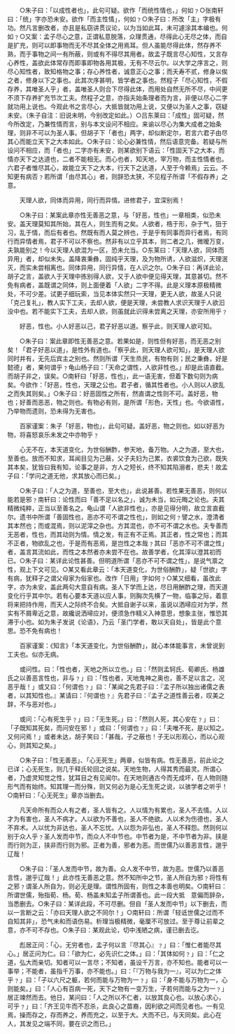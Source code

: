 <!-- { "loadSidebar": true } -->
　　○朱子曰：「以成性者也」，此句可疑。欲作「而统性情也，」何如﹖○张南轩曰：「统」字亦恐未安。欲作「而主性情」，何如﹖○朱子曰：所改「主」字极有功。然凡言删改者，亦且是私窃讲贯议论，以为当如此耳，未可遽涂其本编也。何如﹖○又案：孟子尽心之意，正谓私意脱落，众理贯通，尽得此心无尽之体，而自是扩充，则可以即事物而无不尽其全体之用焉耳。但人虽能尽得此体，然存养不熟，而于事物之间一有所蔽，则或有不得尽其用者。故孟子既言尽心知性，又言存心养性，盖欲此体常存而即事即物各用其极，无有不尽云尔。以大学之序言之，则尽心知性者，致知格物之事；存心养性者，诚意正心之事；而夭寿不贰，修身以俟之者，修身以下之事也。此其次序甚明，皆学者之事也。然程子「尽心知性，不假存养，其唯圣人乎」者，盖唯圣人则合下尽得此体，而用处自然无所不尽，中间更不须下存养扩充节次工夫。然程子之意，亦指夫始条理者而为言，非便以尽心二字就功用上说也。今观此书之言尽心，大抵皆就功用上说，又便以为圣人之事，窃疑未安。（朱子自注：旧说未明，今别改定如此。）○吕东莱曰：「成性」固可疑，然今所改定，乃兼性情而言，别与本文设问不相应。来谕以尽心为集大成者之始条理，则非不可以为圣人事。但胡子下「者也」两字，却似断定尔，若言六君子由尽其心而能立天下之大本如此。○朱子曰：论心必兼性情，然后语意完备。若疑与所设问不相应，而「者也」二字亦有未安，则某欲别下语云：「性固天下之大本，而情亦天下之达道也，二者不能相无。而心也者，知天地，宰万物，而主性情者也。六君子者惟尽其心，故能立天下之大本，行天下之达道，人至于今赖焉」云云。不知更有病否﹖若所谓「由尽其心」者，则辞恐太狭，不见程子所谓「不假存养」之意。

　　天理人欲，同体而异用，同行而异情。进修君子，宜深别焉！

　　○朱子曰：某案此章亦性无善恶之意，与「好恶，性也」一章相类，似恐未安。盖天理莫知其所始，其在人，则生而有之矣。人欲者，梏于形，杂于气，狃于习，乱于情，而后有者也。然既有而人莫之辨也，于是乎有同事而异行者焉，有同行而异情者焉，君子不可以不察也。然非有以立乎其本，则二者之几，微暧万变，夫孰能别之！今以天理人欲混为一区，恐未允当。○东莱曰：「天理人欲，同体而异用」者，却似未失。盖降衷秉彝，固纯乎天理，及为物所诱，人欲滋炽，天理泯灭，而实未尝相离也。同体异用，同行异情，在人识之尔。○朱子曰：再详此论，胡子之言，盖欲人于天理中拣别得人欲，又于人欲中便见得天理，其意甚切。然不免有病者，盖既谓之同体，则上面便着「人欲」二字不得。此是义理本原极精微处，不可少差。试更子细玩索，当见本体实然只一天理，更无人欲，故圣人只说「克己复礼」，教人实下工夫，去却人欲，便是天理，未尝教人求识天理于人欲汩没中也。若不能实下工夫，去却人欲，则虽就此识得未尝离之天理，亦安所用乎﹖

　　好恶，性也。小人好恶以己，君子好恶以道。察乎此，则天理人欲可知。

　　○朱子曰：案此章即性无善恶之意。若果如是，则性但有好恶，而无恶之别矣！「君子好恶以道」，是性外有道也。「察乎此，则天理人欲可知」，是天理人欲同时并有，无先后宾主之别也。然则所谓「天生烝民，有物有则；民之秉彝，好是懿德」者，果何谓乎﹖龟山杨子曰：「天命之谓性，人欲非性也。」却是此语直截。而胡子非之，误矣。○南轩曰「好恶，性也」，此一语无害，但着下数句则为病矣。今欲作：「好恶，性也，天理之公也。君子者，循其性者也。小人则以人欲乱之而失其则矣。」○朱子曰：好恶固性之所有，然直谓之性则不可。盖好恶，物也；好善而恶恶，物之则也。有物必有则，是所谓「形色，天性」也。今欲语性，乃举物而遗则，恐未得为无害也。

　　百家谨案：朱子「好恶，物也」，此句可疑。盖好恶，物之则也。如以好恶为物，将喜怒哀乐未发之中亦物乎﹖

　　心无不在，本天道变化，为世俗酬酢，参天地，备万物。人之为道，至大也，至善也。放而不知求，耳闻目见为己蔽，父子夫妇为己累，衣裘饮食为己欲，既失其本矣，犹皆曰我有知，论事之是非，方人之短长，终不知其陷溺者，悲夫！故孟子曰：「学问之道无他，求其放心而已矣。」

　　○朱子曰：「人之为道，至善也，至大也」，此说甚善。若性果无善恶，则何以能若是邪﹖南轩曰：论性而曰「善不足以名之」，诚为未当，如元晦之论也。夫其精微纯粹，正当以至善名之。龟山谓「人欲非性也」，亦是见得分明，故立言直截尔。遗书中所谓「善固性也，恶亦不可不谓之性也」，则如之何﹖譬之水，澄清者其本然也；而或混焉，则以泥滓之杂也。方其混也，亦不可不谓之水也。夫专善而无恶者，性也，而其动则为情。情之发，有正有不正焉。其正者，性之常也；而其不正者，物欲乱之也，于是而有恶焉，是岂性之本哉﹖其曰「恶亦不可不谓之性」者，盖言其流如此，而性之本然者亦未尝不在也。故善学者，化其滓以澄其初而已。○朱子曰：某详此论性甚善。但明道所谓「恶亦不可不谓之性」，是说气禀之性，观上下文可见。○某又看此章云：「本天道变化，为世俗酬酢」，疑「世欲」字有病，犹释子之谓父母家为俗家也。改作「日用」字如何﹖○某又细看，虽改此字，亦为未安，盖此两句大意自有病。圣人下学而上达，尽日用酬酢之理，而天道变化行乎其中尔。若有心要本天道以应人事，则胸次先横了一物，临事之际，着意将来把持作用，而天人之际终不合矣。大抵自谢子以来，虽说以洒埽应对为学，然实有不屑卑近之意，故纔说洒埽应对，便须急作精义入神意思，想象主张，惟恐其滞于小也。如为朱子发说《论语》，乃云「圣门学者，敢以天自处」，皆是此个意思。恐不免有病也！

　　百家谨案：《知言》「本天道变化，为世俗酬酢」，就心本体能事言，未曾说到工夫也。似亦无病。

　　或问性。曰：「性也者，天地之所以立也。」曰：「然则孟轲氏、荀卿氏、杨雄氏之以善恶言性也，非与﹖」曰：「性也者，天地鬼神之奥也，善不足以言之，况恶乎哉！」或又曰：「何谓也﹖」曰：「某闻之先君子曰：『孟子所以独出诸儒之表者，以其知性也。』某请曰：『何谓也﹖』先君子曰：『孟子之道性善云者，叹美之辞，不与恶对也。」

　　或问：「心有死生乎﹖」曰：「无生死。」曰：「然则人死，其心安在﹖」曰：「子既知其死矣，而问安在邪！」或曰：「何谓也﹖」曰：「夫唯不死，是以知之。又何问焉！」或者未达，胡子笑曰：「甚哉，子之蔽也！子无以形观心，而以心观心，则其知之矣。」

　　○朱子曰：「性无善恶」、「心无死生」两章，似皆有病。性无善恶，前此论之已详；心无死生，则几于释氏轮回之说矣。天地生物，人得其秀而最灵。所谓心者，乃虚灵知觉之性，犹耳目之有见闻尔。在天地则通古今而无成坏，在人物则随形气而有始终。知其理一而分殊，则又何必为是心无生死之说，以骇学者之听乎！○南轩曰：「心无死生」章亦当删去。

　　凡天命所有而众人有之者，圣人皆有之。人以情为有累也，圣人不去情。人以才为有害也，圣人不病才。人以欲为不善也，圣人不绝欲。人以术为伤德也，圣人不弃术。人以忧为非达也，圣人不忘忧。人以怨为非弘也，圣人不释怨。然则何以别于众人乎﹖圣人发而中节，而众人不中节也。中节者为是，不中节者为非。挟是而行则为正，挟非而行则为邪。正者为善，邪者为恶。而世儒乃以善恶言性，邈乎辽哉！

　　○朱子曰：「圣人发而中节，故为善。众人发不中节，故为恶。世儒乃以善恶言性，邈乎辽哉！」此亦性无善恶之意。然不知所中之节，圣人所自为邪﹖将性有之邪﹖谓圣人所自为，则必无是理。谓性所固有，则性之本善也明矣。○南轩曰：所谓世儒，殆指荀、杨。荀、杨盖未知孟子所谓善也。此一段大抵　意偏而辞杂，当悉删去。○朱子曰：某详此段，不可尽删。但自「圣人发而中节」以下删去，而以一言断之云：「亦曰天理人欲之不同尔！」○南轩曰：所谓「轻诋世儒之过而不自知其非」，恐气未和而语伤易。析理当极精微，毫厘不可放过。至于尊让前辈之意，亦不可不存也。○朱子曰：某观此论，切中浅陋之病，谨已删去讫。

　　彪居正问：「心，无穷者也，孟子何以言『尽其心』﹖」曰：「惟仁者能尽其心。」居正问为仁。曰：「欲为仁，必先识仁之体。」曰：「其体如何﹖」曰：「仁之道，弘大而亲切。知者可以一言尽；不知者，虽设千万言，亦不知也。能者可以一事举；不能者，虽指千万事，亦不能也。」曰：「『万物与我为一』，可以为仁之体乎﹖」曰：「子以六尺之躯，若何而能与万物为一﹖」曰：「身不能与万物为一，心则能矣。」曰：「人心有百病一死，天下之物有一变万生，子若何而能与之为一﹖」居正竦然而去。他日，某问曰：「人之所以不仁者，以放其良心也。以放心求心，可乎﹖」曰：「齐王见牛而不忍杀，此良心之苗裔，因利欲之间而见者也。一有见焉，操而存之，存而养之，养而充之，以至于大。大而不已，与天同矣。此心在人，其发见之端不同，要在识之而已。」

